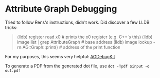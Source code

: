 # Attribute Graph Debugging

Tried to follow Rens's instructions, didn't work. Did discover a few LLDB tricks:

> (lldb) register read x0 # prints the x0 register (e.g. C++'s this)
> (lldb) image list | grep AttributeGraph # base address
> (lldb) image lookup -rn AG::Graph::print\(\) # address of the print function

For my purposes, this seems very helpful: [AGDebugKit](https://github.com/OpenSwiftUIProject/AGDebugKit)

To generate a PDF from the generated dot file, use `dot -Tpdf $input -o out.pdf`
